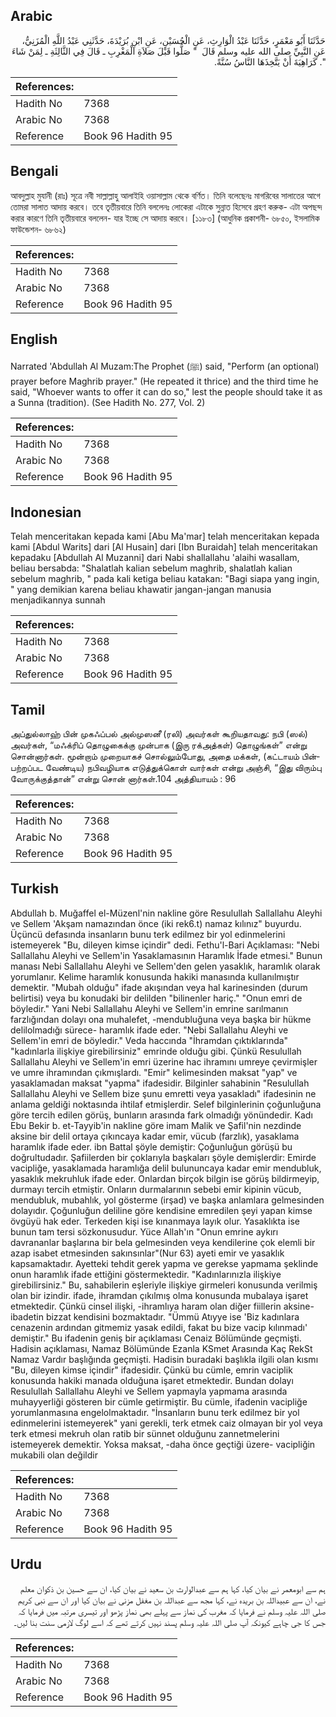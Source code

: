 ## Arabic


<div dir="rtl" lang="ar" style={{fontSize:'larger',backgroundColor:'#f8f9fa',padding:20}}>
حَدَّثَنَا أَبُو مَعْمَرٍ، حَدَّثَنَا عَبْدُ الْوَارِثِ، عَنِ الْحُسَيْنِ، عَنِ ابْنِ بُرَيْدَةَ، حَدَّثَنِي عَبْدُ اللَّهِ الْمُزَنِيُّ، عَنِ النَّبِيِّ صلى الله عليه وسلم قَالَ ‏ "‏ صَلُّوا قَبْلَ صَلاَةِ الْمَغْرِبِ ـ قَالَ فِي الثَّالِثَةِ ـ لِمَنْ شَاءَ ‏"‏‏.‏ كَرَاهِيَةَ أَنْ يَتَّخِذَهَا النَّاسُ سُنَّةً‏.‏
</div>
<div style={{backgroundColor:'#f8f9fa',padding:20, marginBottom: 10}}><table> <thead> <tr> <th>References:</th> <th></th> </tr> </thead> <tbody><tr><td>Hadith No</td><td>7368</td></tr><tr><td>Arabic No</td><td>7368</td></tr><tr><td>Reference</td><td>Book 96 Hadith 95</td></tr></tbody></table></div>

## Bengali


<div dir="ltr" lang="bn" style={{fontSize:'larger',backgroundColor:'#f8f9fa',padding:20}}>
আবদুল্লাহ মুযানী (রাঃ) সূত্রে নবী সাল্লাল্লাহু আলাইহি ওয়াসাল্লাম থেকে বর্ণিত। তিনি বলেছেনঃ মাগরিবের সালাতের আগে তোমরা সালাত আদায় করবে। তবে তৃতীয়বারে তিনি বললেনঃ লোকেরা এটাকে সুন্নাত হিসেবে গ্রহণ করুক- এটা অপছন্দ করার কারণে তিনি তৃতীয়বারে বললেন- যার ইচ্ছে সে আদায় করবে। [১১৮৩] (আধুনিক প্রকাশনী- ৬৮৫০, ইসলামিক ফাউন্ডেশন- ৬৮৬২)
</div>
<div style={{backgroundColor:'#f8f9fa',padding:20, marginBottom: 10}}><table> <thead> <tr> <th>References:</th> <th></th> </tr> </thead> <tbody><tr><td>Hadith No</td><td>7368</td></tr><tr><td>Arabic No</td><td>7368</td></tr><tr><td>Reference</td><td>Book 96 Hadith 95</td></tr></tbody></table></div>

## English


<div dir="ltr" lang="en" style={{fontSize:'larger',backgroundColor:'#f8f9fa',padding:20}}>
Narrated 'Abdullah Al Muzam:The Prophet (ﷺ) said, "Perform (an optional) prayer before Maghrib prayer." (He repeated it thrice) and the third time he said, "Whoever wants to offer it can do so," lest the people should take it as a Sunna (tradition). (See Hadith No. 277, Vol. 2)
</div>
<div style={{backgroundColor:'#f8f9fa',padding:20, marginBottom: 10}}><table> <thead> <tr> <th>References:</th> <th></th> </tr> </thead> <tbody><tr><td>Hadith No</td><td>7368</td></tr><tr><td>Arabic No</td><td>7368</td></tr><tr><td>Reference</td><td>Book 96 Hadith 95</td></tr></tbody></table></div>

## Indonesian


<div dir="ltr" lang="id" style={{fontSize:'larger',backgroundColor:'#f8f9fa',padding:20}}>
Telah menceritakan kepada kami [Abu Ma'mar] telah menceritakan kepada kami [Abdul Warits] dari [Al Husain] dari [Ibn Buraidah] telah menceritakan kepadaku [Abdullah Al Muzanni] dari Nabi shallallahu 'alaihi wasallam, beliau bersabda: "Shalatlah kalian sebelum maghrib, shalatlah kalian sebelum maghrib, " pada kali ketiga beliau katakan: "Bagi siapa yang ingin, " yang demikian karena beliau khawatir jangan-jangan manusia menjadikannya sunnah
</div>
<div style={{backgroundColor:'#f8f9fa',padding:20, marginBottom: 10}}><table> <thead> <tr> <th>References:</th> <th></th> </tr> </thead> <tbody><tr><td>Hadith No</td><td>7368</td></tr><tr><td>Arabic No</td><td>7368</td></tr><tr><td>Reference</td><td>Book 96 Hadith 95</td></tr></tbody></table></div>

## Tamil


<div dir="ltr" lang="ta" style={{fontSize:'larger',backgroundColor:'#f8f9fa',padding:20}}>
அப்துல்லாஹ் பின் முகஃப்பல் அல்முஸனீ (ரலி) அவர்கள் கூறியதாவது: நபி (ஸல்) அவர்கள், “மஃக்ரிப் தொழுகைக்கு முன்பாக (இரு ரக்அத்கள்) தொழுங்கள்” என்று சொன்னார்கள். மூன்றாம் முறையாகச் சொல்லும்போது, அதை மக்கள், (கட்டாயம் பின்பற்றப்பட வேண்டிய) நபிவழியாக எடுத்துக்கொள் வார்கள் என்று அஞ்சி, “இது விரும்பு வோருக்குத்தான்” என்று சொன் னார்கள்.104 அத்தியாயம் : 96
</div>
<div style={{backgroundColor:'#f8f9fa',padding:20, marginBottom: 10}}><table> <thead> <tr> <th>References:</th> <th></th> </tr> </thead> <tbody><tr><td>Hadith No</td><td>7368</td></tr><tr><td>Arabic No</td><td>7368</td></tr><tr><td>Reference</td><td>Book 96 Hadith 95</td></tr></tbody></table></div>

## Turkish


<div dir="ltr" lang="tr" style={{fontSize:'larger',backgroundColor:'#f8f9fa',padding:20}}>
Abdullah b. Muğaffel el-Müzenl'nin nakline göre Resulullah Sallallahu Aleyhi ve Sellem 'Akşam namazından önce (iki rek6.t) namaz kılınız" buyurdu. Üçüncü defasında insanların bunu terk edilmez bir yol edinmelerini istemeyerek "Bu, dileyen kimse içindir" dedi. Fethu'l-Bari Açıklaması: "Nebi Sallallahu Aleyhi ve Sellem'in Yasaklamasının Haramlık İfade etmesi." Bunun manası Nebi Sallallahu Aleyhi ve Sellem'den gelen yasaklık, haramlık olarak yorumlanır. Kelime haramlık konusunda hakiki manasında kullanılmıştır demektir. "Mubah olduğu" ifade akışından veya hal karinesinden (durum belirtisi) veya bu konudaki bir delilden "bilinenler hariç." "Onun emri de böyledir." Yani Nebi Sallallahu Aleyhi ve Sellem'in emrine sarılmanın farzlığından dolayı ona muhalefet, -mendubluğuna veya başka bir hükme delilolmadığı sürece- haramlık ifade eder. "Nebi Sallallahu Aleyhi ve Sellem'in emri de böyledir." Veda haccında "İhramdan çıktıklarında" "kadınlarla ilişkiye girebilirsiniz" emrinde olduğu gibi. Çünkü Resulullah Sallallahu Aleyhi ve Sellem'in emri üzerine hac ihramını umreye çevirmişler ve umre ihramından çıkmışlardı. "Emir" kelimesinden maksat "yap" ve yasaklamadan maksat "yapma" ifadesidir. Bilginler sahabinin "Resulullah Sallallahu Aleyhi ve Sellem bize şunu emretti veya yasakladı" ifadesinin ne anlama geldiği noktasında ihtilaf etmişlerdir. Selef bilginlerinin çoğunluğuna göre tercih edilen görüş, bunların arasında fark olmadığı yönündedir. Kadı Ebu Bekir b. et-Tayyib'in nakline göre imam Malik ve Şafil'nin nezdinde aksine bir delil ortaya çıkıncaya kadar emir, vücub (farzlık), yasaklama haramlık ifade eder. ibn Battal şöyle demiştir: Çoğunluğun görüşü bu doğrultudadır. Şafiilerden bir çoklarıyla başkaları şöyle demişlerdir: Emirde vacipliğe, yasaklamada haramlığa delil bulununcaya kadar emir mendubluk, yasaklık mekruhluk ifade eder. Onlardan birçok bilgin ise görüş bildirmeyip, durmayı tercih etmiştir. Onların durmalarının sebebi emir kipinin vücub, mendubluk, mubahlık, yol gösterme (irşad) ve başka anlamlara gelmesinden dolayıdır. Çoğunluğun deliline göre kendisine emredilen şeyi yapan kimse övgüyü hak eder. Terkeden kişi ise kınanmaya layık olur. Yasaklıkta ise bunun tam tersi sözkonusudur. Yüce Allah'ın "Onun emrine aykırı davrananlar başlarına bir bela gelmesinden veya kendilerine çok elemli bir azap isabet etmesinden sakınsınlar"(Nur 63) ayeti emir ve yasaklık kapsamaktadır. Ayetteki tehdit gerek yapma ve gerekse yapmama şeklinde onun haramlık ifade ettiğini göstermektedir. "Kadınlarınızla ilişkiye girebilirsiniz." Bu, sahabilerin eşleriyle ilişkiye girmeleri konusunda verilmiş olan bir izindir. ifade, ihramdan çıkılmış olma konusunda mubalaya işaret etmektedir. Çünkü cinsel ilişki, -ihramlıya haram olan diğer fiillerin aksine- ibadetin bizzat kendisini bozmaktadır. "Ümmü Atıyye ise 'Biz kadınlara cenazenin ardından gitmemiz yasak edildi, fakat bu bize vacip kılınmadı' demiştir." Bu ifadenin geniş bir açıklaması Cenaiz Bölümünde geçmişti. Hadisin açıklaması, Namaz Bölümünde Ezanla KSmet Arasında Kaç RekSt Namaz Vardır başlığında geçmişti. Hadisin buradaki başlıkla ilgili olan kısmı "Bu, dileyen kimse içindir" ifadesidir. Çünkü bu cümle, emrin vaciplik konusunda hakiki manada olduğuna işaret etmektedir. Bundan dolayı Resulullah Sallallahu Aleyhi ve Sellem yapmayla yapmama arasında muhayyerliği gösteren bir cümle getirmiştir. Bu cümle, ifadenin vacipliğe yorumlanmasına engelolmaktadır. "İnsanların bunu terk edilmez bir yol edinmelerini istemeyerek" yani gerekli, terk etmek caiz olmayan bir yol veya terk etmesi mekruh olan ratib bir sünnet olduğunu zannetmelerini istemeyerek demektir. Yoksa maksat, -daha önce geçtiği üzere- vacipliğin mukabili olan değildir
</div>
<div style={{backgroundColor:'#f8f9fa',padding:20, marginBottom: 10}}><table> <thead> <tr> <th>References:</th> <th></th> </tr> </thead> <tbody><tr><td>Hadith No</td><td>7368</td></tr><tr><td>Arabic No</td><td>7368</td></tr><tr><td>Reference</td><td>Book 96 Hadith 95</td></tr></tbody></table></div>

## Urdu


<div dir="rtl" lang="ur" style={{fontSize:'larger',backgroundColor:'#f8f9fa',padding:20}}>
ہم سے ابومعمر نے بیان کیا، کہا ہم سے عبدالوارث بن سعید نے بیان کیا، ان سے حسین بن ذکوان معلم نے، ان سے عبیداللہ بن بریدہ نے، کہا مجھ سے عبداللہ بن مغفل مزنی نے بیان کیا اور ان سے نبی کریم صلی اللہ علیہ وسلم نے فرمایا کہ مغرب کی نماز سے پہلے بھی نماز پڑھو اور تیسری مرتبہ میں فرمایا کہ جس کا جی چاہے کیونکہ آپ صلی اللہ علیہ وسلم پسند نہیں کرتے تھے کہ اسے لوگ لازمی سنت بنا لیں۔
</div>
<div style={{backgroundColor:'#f8f9fa',padding:20, marginBottom: 10}}><table> <thead> <tr> <th>References:</th> <th></th> </tr> </thead> <tbody><tr><td>Hadith No</td><td>7368</td></tr><tr><td>Arabic No</td><td>7368</td></tr><tr><td>Reference</td><td>Book 96 Hadith 95</td></tr></tbody></table></div>